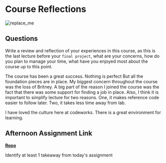 # Course Reflections

![replace_me](https://codeworks.blob.core.windows.net/public/assets/img/illustrations/placeholder.svg)

## Questions

Write a review and reflection of your experiences in this course, as this is the last lecture before your `final project`, what are your concerns, how do you plan to manage your time, what have you enjoyed most about the course up to this point.

The course has been a great success. Nothing is perfect But all the foundation pieces are in place. My biggest concern throughout the course was the loss of Britney. A big part of the reason I joined the course was the fact that there was some support for finding a job in place. Also, I think it is important to simplify lecture for two reasons. One, it makes reference code easier to follow later. Two, it takes less time away from lab.

I have loved the culture here at codeworks. There is a great environment for learning. 

## Afternoon Assignment Link

**[Repo](https://github.com/Curtis-Pollard-II/<ASSIGNMENT_REPO>)**

Identify at least 1 takeaway from today's assignment
